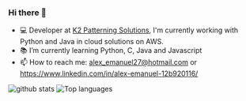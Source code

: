 ### Hi there 👋

- :computer: Developer at [K2 Patterning Solutions](https://k2partnering.com/), I'm currently working with Python and Java in cloud solutions on AWS.
- :books: I’m currently learning Python, C, Java and Javascript
- 📫 How to reach me: alex_emanuel27@hotmail.com or https://www.linkedin.com/in/alex-emanuel-12b920116/

![github stats](https://github-readme-stats.vercel.app/api?username=alexemanuel&show_icons=true&hide_title=true&compact=true)
![Top languages](https://github-readme-stats.vercel.app/api/top-langs/?username=alexemanuel&layout=compact)
